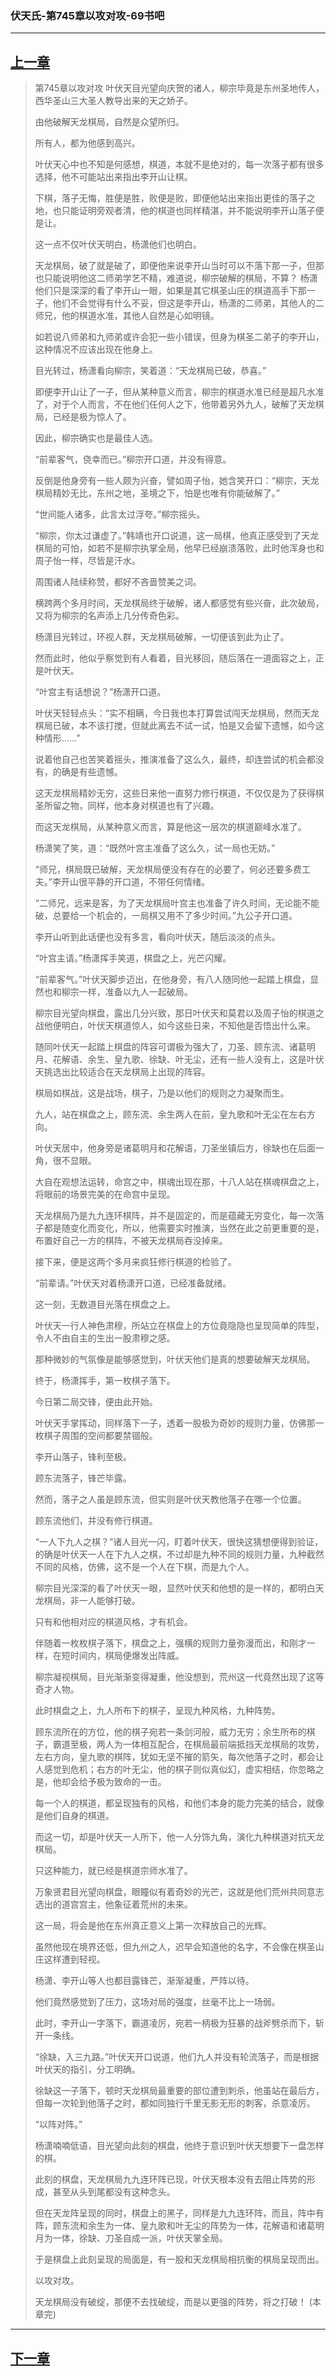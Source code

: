 ### 伏天氏-第745章以攻对攻-69书吧

--------
[上一章](./2d5f0d8f62665498ec43a404b22435aa.md)
--------


>
>
>
>第745章以攻对攻
>叶伏天目光望向庆贺的诸人，柳宗毕竟是东州圣地传人，西华圣山三大圣人教导出来的天之娇子。
>
>由他破解天龙棋局，自然是众望所归。
>
>所有人，都为他感到高兴。
>
>叶伏天心中也不知是何感想，棋道，本就不是绝对的，每一次落子都有很多选择，他不可能站出来指出李开山让棋。
>
>下棋，落子无悔，胜便是胜，败便是败，即便他站出来指出更佳的落子之地，也只能证明旁观者清，他的棋道也同样精湛，并不能说明李开山落子便是让。
>
>这一点不仅叶伏天明白，杨潇他们也明白。
>
>天龙棋局，破了就是破了，即便他来说李开山当时可以不落下那一子，但那也只能说明他这二师弟学艺不精，难道说，柳宗破解的棋局，不算？
>杨潇他们只是深深的看了李开山一眼，如果是其它棋圣山庄的棋道高手下那一子，他们不会觉得有什么不妥，但这是李开山，杨潇的二师弟，其他人的二师兄，他的棋道水准，其他人自然是心如明镜。
>
>如若说八师弟和九师弟或许会犯一些小错误，但身为棋圣二弟子的李开山，这种情况不应该出现在他身上。
>
>目光转过，杨潇看向柳宗，笑着道：“天龙棋局已破，恭喜。”
>
>即便李开山让了一子，但从某种意义而言，柳宗的棋道水准已经是超凡水准了，对于个人而言，不在他们任何人之下，他带着另外九人，破解了天龙棋局，已经是极为惊人了。
>
>因此，柳宗确实也是最佳人选。
>
>“前辈客气，侥幸而已。”柳宗开口道，并没有得意。
>
>反倒是他身旁有一些人颇为兴奋，譬如周子怡，她含笑开口：“柳宗，天龙棋局精妙无比，东州之地，圣境之下，怕是也唯有你能破解了。”
>
>“世间能人诸多，此言太过浮夸。”柳宗摇头。
>
>“柳宗，你太过谦虚了。”韩靖也开口说道，这一局棋，他真正感受到了天龙棋局的可怕，如若不是柳宗执掌全局，他早已经崩溃落败，此时他浑身也和周子怡一样，尽皆是汗水。
>
>周围诸人陆续称赞，都好不吝啬赞美之词。
>
>横跨两个多月时间，天龙棋局终于破解，诸人都感觉有些兴奋，此次破局，又将为柳宗的名声添上几分传奇色彩。
>
>杨潇目光转过，环视人群，天龙棋局破解，一切便该到此为止了。
>
>然而此时，他似乎察觉到有人看着，目光移回，随后落在一道面容之上，正是叶伏天。
>
>“叶宫主有话想说？”杨潇开口道。
>
>叶伏天轻轻点头：“实不相瞒，今日我也本打算尝试闯天龙棋局，然而天龙棋局已破，本不该打搅，但就此离去不试一试，怕是又会留下遗憾，如今这种情形……”
>
>说着他自己也苦笑着摇头，推演准备了这么久，最终，却连尝试的机会都没有，的确是有些遗憾。
>
>这天龙棋局精妙无穷，这些日来他一直努力修行棋道，不仅仅是为了获得棋圣所留之物，同样，他本身对棋道也有了兴趣。
>
>而这天龙棋局，从某种意义而言，算是他这一层次的棋道巅峰水准了。
>
>杨潇笑了笑，道：“既然叶宫主准备了这么久，试一局也无妨。”
>
>“师兄，棋局既已破解，天龙棋局便没有存在的必要了，何必还要多费工夫。”李开山很平静的开口道，不带任何情绪。
>
>“二师兄，远来是客，为了天龙棋局叶宫主也准备了许久时间，无论能不能破，总要给一个机会的，一局棋又用不了多少时间。”九公子开口道。
>
>李开山听到此话便也没有多言，看向叶伏天，随后淡淡的点头。
>
>“叶宫主请。”杨潇挥手笑道，棋盘之上，光芒闪耀。
>
>“前辈客气。”叶伏天脚步迈出，在他身旁，有八人随同他一起踏上棋盘，显然也和柳宗一样，准备以九人一起破局。
>
>柳宗目光望向棋盘，露出几分兴致，那日叶伏天和莫君以及周子怡的棋道之战他便明白，叶伏天棋道惊人，如今这些日来，不知他是否悟出什么来。
>
>随同叶伏天一起踏上棋盘的阵容可谓极为强大了，刀圣、顾东流、诸葛明月、花解语、余生、皇九歌、徐缺、叶无尘，还有一些人没有上，这是叶伏天挑选出比较适合在天龙棋局上出现的阵容。
>
>棋局如棋战，这是战场，棋子，乃是以他们的规则之力凝聚而生。
>
>九人，站在棋盘之上，顾东流、余生两人在前，皇九歌和叶无尘在左右方向。
>
>叶伏天居中，他身旁是诸葛明月和花解语，刀圣坐镇后方，徐缺也在后面一角，很不显眼。
>
>大自在观想法运转，命宫之中，棋魂出现在那，十八人站在棋魂棋盘之上，将眼前的场景完美的在命宫中呈现。
>
>天龙棋局乃是九九连环棋阵，并不是固定的，而是蕴藏无穷变化，每一次落子都是随变化而变化，所以，他需要实时推演，当然在此之前更重要的是，布置好自己一方的棋阵，不被天龙棋局吞没掉来。
>
>接下来，便是这两个多月来疯狂修行棋道的检验了。
>
>“前辈请。”叶伏天对着杨潇开口道，已经准备就绪。
>
>这一刻，无数道目光落在棋盘之上。
>
>叶伏天一行人神色肃穆，所站立在棋盘上的方位竟隐隐也呈现简单的阵型，令人不由自主的生出一股肃穆之感。
>
>那种微妙的气氛像是能够感觉到，叶伏天他们是真的想要破解天龙棋局。
>
>终于，杨潇挥手，第一枚棋子落下。
>
>今日第二局交锋，便由此开始。
>
>叶伏天手掌挥动，同样落下一子，透着一股极为奇妙的规则力量，仿佛那一枚棋子周围的空间都要禁锢般。
>
>李开山落子，锋利至极。
>
>顾东流落子，锋芒毕露。
>
>然而，落子之人虽是顾东流，但实则是叶伏天教他落子在哪一个位置。
>
>顾东流他们，并没有修行棋道。
>
>“一人下九人之棋？”诸人目光一闪，盯着叶伏天，很快这猜想便得到验证，的确是叶伏天一人在下九人之棋，不过却是九种不同的规则力量，九种截然不同的风格，仿佛，这不是一个人在下棋，而是九个人。
>
>柳宗目光深深的看了叶伏天一眼，显然叶伏天和他想的是一样的，都明白天龙棋局，非一人能够打破。
>
>只有和他相对应的棋道风格，才有机会。
>
>伴随着一枚枚棋子落下，棋盘之上，强横的规则力量弥漫而出，和刚才一样，在短时间内，棋局便爆发出阵威。
>
>柳宗凝视棋局，目光渐渐变得凝重，他没想到，荒州这一代竟然出现了这等奇才人物。
>
>此时棋盘之上，九人所布下的棋子，呈现九种风格，九种阵势。
>
>顾东流所在的方位，他的棋子宛若一条剑河般，威力无穷；余生所布的棋子，霸道至极，两人为一体相互配合，在棋局最前端抵挡天龙棋局的攻势，左右方向，皇九歌的棋阵，犹如无坚不摧的箭矢，每次他落子之时，都会让人感觉到危机；右方的叶无尘，他的棋子则似真似幻，虚实相结，你忽略之是，他却会给予极为致命的一击。
>
>每一个人的棋道，都呈现独有的风格，和他们本身的能力完美的结合，就像是他们自身的棋道。
>
>而这一切，却是叶伏天一人所下，他一人分饰九角，演化九种棋道对抗天龙棋局。
>
>只这种能力，就已经是棋道宗师水准了。
>
>万象贤君目光望向棋盘，眼瞳似有着奇妙的光芒，这就是他们荒州共同意志选出的道宫宫主，他象征着荒州的未来。
>
>这一局，将会是他在东州真正意义上第一次释放自己的光辉。
>
>虽然他现在境界还低，但九州之人，迟早会知道他的名字，不会像在棋圣山庄这样遭到轻视。
>
>杨潇、李开山等人也都目露锋芒，渐渐凝重，严阵以待。
>
>他们竟然感觉到了压力，这场对局的强度，丝毫不比上一场弱。
>
>此时，李开山一字落下，霸道凌厉，宛若一柄极为狂暴的战斧劈杀而下，斩开一条线。
>
>“徐缺，入三九路。”叶伏天开口说道，他们九人并没有轮流落子，而是根据叶伏天的指引，分工明确。
>
>徐缺这一子落下，顿时天龙棋局最重要的部位遭到刺杀，他虽站在最后方，但每一次轮到他落子之时，都如同独行千里无影无形的刺客，杀意凌厉。
>
>“以阵对阵。”
>
>杨潇喃喃低语，目光望向此刻的棋盘，他终于意识到叶伏天想要下一盘怎样的棋。
>
>此刻的棋盘，天龙棋局九九连环阵已现，叶伏天根本没有去阻止阵势的形成，甚至从头到尾都没有这种念头。
>
>但在天龙阵呈现的同时，棋盘上的黑子，同样是九九连环阵，而且，阵中有阵，顾东流和余生为一体、皇九歌和叶无尘的阵势为一体，花解语和诸葛明月为一体，徐缺、刀圣自成一派，叶伏天掌全局。
>
>于是棋盘上此刻呈现的局面是，有一股和天龙棋局相抗衡的棋局呈现而出。
>
>以攻对攻。
>
>天龙棋局没有破绽，那便不去找破绽，而是以更强的阵势，将之打破！
>(本章完)
>
>

--------
[下一章](./eb01db04bc6371c346191906f6743071.md)
--------
